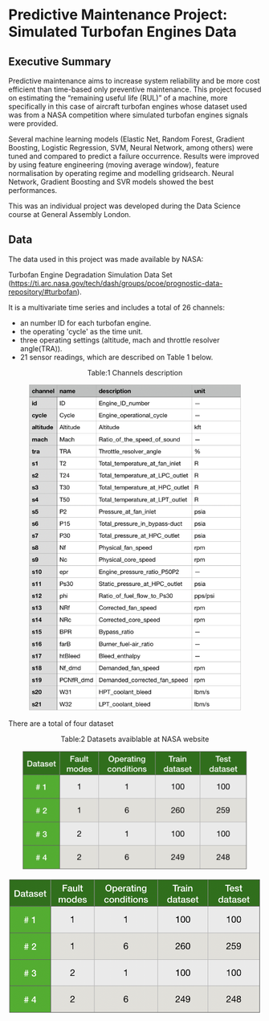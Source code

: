 # Predictive Maintenance Project: Simulated Turbofan Engines Data

## Executive Summary
Predictive maintenance aims to increase system reliability and be more cost efficient than time-based only preventive maintenance. This project focused on estimating the “remaining useful life (RUL)” of a machine, more specifically in this case of aircraft turbofan engines whose dataset used was from a NASA competition where simulated turbofan engines signals were provided.

Several machine learning models (Elastic Net, Random Forest, Gradient Boosting, Logistic Regression, SVM, Neural Network, among others) were tuned and compared to predict a failure occurrence. Results were improved by using feature engineering (moving average window), feature normalisation by operating regime and modelling gridsearch. Neural Network, Gradient Boosting and SVR models showed the best performances.

This was an individual project was developed during the Data Science course at General Assembly London.

## Data

The data used in this project was made available by NASA:

Turbofan Engine Degradation Simulation Data Set (https://ti.arc.nasa.gov/tech/dash/groups/pcoe/prognostic-data-repository/#turbofan).

It is a multivariate time series and includes a total of 26 channels:
- an number ID for each turbofan engine.
- the operating 'cycle' as the time unit.
- three operating settings (altitude, mach and throttle resolver angle(TRA)).
- 21 sensor readings, which are described on Table 1 below.


<p align="center">
	Table:1 Channels description
</p>
<p align="center">
	<img src="ReadMe_files/channels_description.png" height="650" width="425" />
</p>

There are a total of four dataset

<p align="center">
	Table:2 Datasets avaiblable at NASA website
</p>
<p align="center">
	<img src="ReadMe_files/datasets_table.png" height="238" width="450"/>
</p>

![Alt text](ReadMe_files/datasets_table.png "Optional title")
